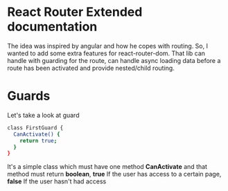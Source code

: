 # React Router Extended documentation

The idea was inspired by angular and how he copes with routing.
So, I wanted to add some extra features for react-router-dom.
That lib can handle with guarding for the route, can handle async loading data before a route has been activated and provide nested/child routing.

# Guards

Let's take a look at guard

```sh
class FirstGuard {
  CanActivate() {
  	return true;
  }
}
```

It's a simple class which must have one method **CanActivate** and that method must return **boolean**, **true** If the user has access to a certain page, **false** If the user hasn't had access
